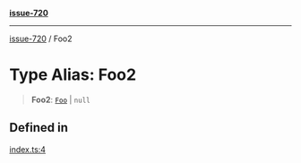 [**issue-720**](../README.md)

***

[issue-720](../README.md) / Foo2

# Type Alias: Foo2

> **Foo2**: [`Foo`](Foo.md) \| `null`

## Defined in

[index.ts:4](https://github.com/typedoc2md/typedoc-plugin-markdown-scratchpad/blob/6bb508f24e7bc1181f9ef992ff4abdbf41e356f6/issues/720/src/index.ts#L4)
